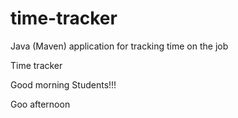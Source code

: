 # time-tracker
Java (Maven) application for tracking time on the job

Time tracker

Good morning Students!!!

Goo afternoon
